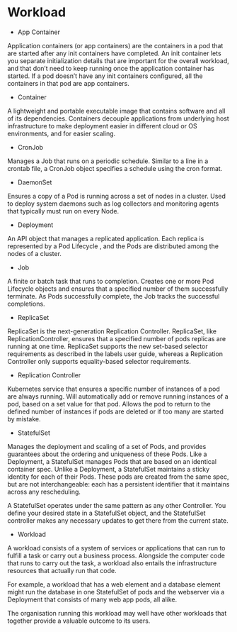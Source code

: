 # Workload

- App Container

Application containers (or app containers) are the containers in a pod that are
started after any init containers have completed. An init container lets you
separate initialization details that are important for the overall workload, and
that don’t need to keep running once the application container has started. If a
pod doesn’t have any init containers configured, all the containers in that pod
are app containers.

- Container

A lightweight and portable executable image that contains software and all of
its dependencies. Containers decouple applications from underlying host
infrastructure to make deployment easier in different cloud or OS environments,
and for easier scaling.

- CronJob

Manages a Job that runs on a periodic schedule. Similar to a line in a crontab
file, a CronJob object specifies a schedule using the cron format.

- DaemonSet

Ensures a copy of a Pod is running across a set of nodes in a cluster. Used to
deploy system daemons such as log collectors and monitoring agents that
typically must run on every Node.

- Deployment

An API object that manages a replicated application. Each replica is represented
by a Pod Lifecycle , and the Pods are distributed among the nodes of a cluster.

- Job

A finite or batch task that runs to completion. Creates one or more Pod
Lifecycle objects and ensures that a specified number of them successfully
terminate. As Pods successfully complete, the Job tracks the successful
completions.

- ReplicaSet

ReplicaSet is the next-generation Replication Controller. ReplicaSet, like
ReplicationController, ensures that a specified number of pods replicas are
running at one time. ReplicaSet supports the new set-based selector requirements
as described in the labels user guide, whereas a Replication Controller only
supports equality-based selector requirements.

- Replication Controller

Kubernetes service that ensures a specific number of instances of a pod are
always running. Will automatically add or remove running instances of a pod,
based on a set value for that pod. Allows the pod to return to the defined
number of instances if pods are deleted or if too many are started by mistake.

- StatefulSet

Manages the deployment and scaling of a set of Pods, and provides guarantees
about the ordering and uniqueness of these Pods. Like a Deployment, a
StatefulSet manages Pods that are based on an identical container spec. Unlike a
Deployment, a StatefulSet maintains a sticky identity for each of their Pods.
These pods are created from the same spec, but are not interchangeable: each has
a persistent identifier that it maintains across any rescheduling.

A StatefulSet operates under the same pattern as any other Controller. You
define your desired state in a StatefulSet object, and the StatefulSet
controller makes any necessary updates to get there from the current state.

- Workload

A workload consists of a system of services or applications that can run to
fulfill a task or carry out a business process. Alongside the computer code that
runs to carry out the task, a workload also entails the infrastructure resources
that actually run that code.

For example, a workload that has a web element and a database element might run
the database in one StatefulSet of pods and the webserver via a Deployment that
consists of many web app pods, all alike.

The organisation running this workload may well have other workloads that
together provide a valuable outcome to its users.
